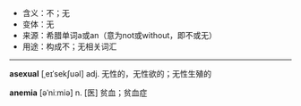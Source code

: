 - <span class="definition">含义：不；无</span>
- <span class="definition">变体：无</span>
- <span class="definition">来源：希腊单词a或an（意为not或without，即不或无）</span>
- <span class="definition">用途：构成不；无相关词汇</span>

---

<span class="vocabulary">**asexual**</span> [ˌeɪˈsekʃuəl] adj. 无性的，无性欲的；无性生殖的

<span class="vocabulary">**anemia**</span> [əˈniːmiə] n. [医] 贫血；贫血症
